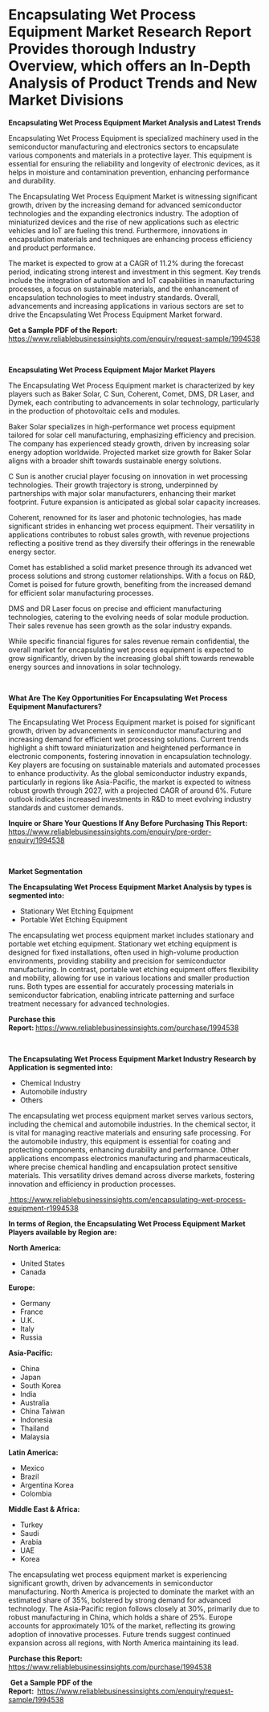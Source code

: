 <p><h1>Encapsulating Wet Process Equipment Market Research Report Provides thorough Industry Overview, which offers an In-Depth Analysis of Product Trends and New Market Divisions</h1></p><p><strong>Encapsulating Wet Process Equipment Market Analysis and Latest Trends</strong></p>
<p><p>Encapsulating Wet Process Equipment is specialized machinery used in the semiconductor manufacturing and electronics sectors to encapsulate various components and materials in a protective layer. This equipment is essential for ensuring the reliability and longevity of electronic devices, as it helps in moisture and contamination prevention, enhancing performance and durability. </p><p>The Encapsulating Wet Process Equipment Market is witnessing significant growth, driven by the increasing demand for advanced semiconductor technologies and the expanding electronics industry. The adoption of miniaturized devices and the rise of new applications such as electric vehicles and IoT are fueling this trend. Furthermore, innovations in encapsulation materials and techniques are enhancing process efficiency and product performance.</p><p>The market is expected to grow at a CAGR of 11.2% during the forecast period, indicating strong interest and investment in this segment. Key trends include the integration of automation and IoT capabilities in manufacturing processes, a focus on sustainable materials, and the enhancement of encapsulation technologies to meet industry standards. Overall, advancements and increasing applications in various sectors are set to drive the Encapsulating Wet Process Equipment Market forward.</p></p>
<p><strong>Get a Sample PDF of the Report:&nbsp;</strong> <a href="https://www.reliablebusinessinsights.com/enquiry/request-sample/1994538?utm_campaign=116&utm_medium=2&utm_source=Github&utm_content=ia&utm_term=12042025&utm_id=encapsulating-wet-process-equipment">https://www.reliablebusinessinsights.com/enquiry/request-sample/1994538</a></p>
<p>&nbsp;</p>
<p><strong>Encapsulating Wet Process Equipment Major Market Players</strong></p>
<p><p>The Encapsulating Wet Process Equipment market is characterized by key players such as Baker Solar, C Sun, Coherent, Comet, DMS, DR Laser, and Dymek, each contributing to advancements in solar technology, particularly in the production of photovoltaic cells and modules.</p><p>Baker Solar specializes in high-performance wet process equipment tailored for solar cell manufacturing, emphasizing efficiency and precision. The company has experienced steady growth, driven by increasing solar energy adoption worldwide. Projected market size growth for Baker Solar aligns with a broader shift towards sustainable energy solutions.</p><p>C Sun is another crucial player focusing on innovation in wet processing technologies. Their growth trajectory is strong, underpinned by partnerships with major solar manufacturers, enhancing their market footprint. Future expansion is anticipated as global solar capacity increases.</p><p>Coherent, renowned for its laser and photonic technologies, has made significant strides in enhancing wet process equipment. Their versatility in applications contributes to robust sales growth, with revenue projections reflecting a positive trend as they diversify their offerings in the renewable energy sector.</p><p>Comet has established a solid market presence through its advanced wet process solutions and strong customer relationships. With a focus on R&D, Comet is poised for future growth, benefiting from the increased demand for efficient solar manufacturing processes.</p><p>DMS and DR Laser focus on precise and efficient manufacturing technologies, catering to the evolving needs of solar module production. Their sales revenue has seen growth as the solar industry expands.</p><p>While specific financial figures for sales revenue remain confidential, the overall market for encapsulating wet process equipment is expected to grow significantly, driven by the increasing global shift towards renewable energy sources and innovations in solar technology.</p></p>
<p>&nbsp;</p>
<p><strong>What Are The Key Opportunities For Encapsulating Wet Process Equipment Manufacturers?</strong></p>
<p><p>The Encapsulating Wet Process Equipment market is poised for significant growth, driven by advancements in semiconductor manufacturing and increasing demand for efficient wet processing solutions. Current trends highlight a shift toward miniaturization and heightened performance in electronic components, fostering innovation in encapsulation technology. Key players are focusing on sustainable materials and automated processes to enhance productivity. As the global semiconductor industry expands, particularly in regions like Asia-Pacific, the market is expected to witness robust growth through 2027, with a projected CAGR of around 6%. Future outlook indicates increased investments in R&D to meet evolving industry standards and customer demands.</p></p>
<p><strong>Inquire or Share Your Questions If Any Before Purchasing This Report:</strong> <a href="https://www.reliablebusinessinsights.com/enquiry/pre-order-enquiry/1994538?utm_campaign=116&utm_medium=2&utm_source=Github&utm_content=ia&utm_term=12042025&utm_id=encapsulating-wet-process-equipment">https://www.reliablebusinessinsights.com/enquiry/pre-order-enquiry/1994538</a></p>
<p>&nbsp;</p>
<p><strong>Market Segmentation</strong></p>
<p><strong>The Encapsulating Wet Process Equipment Market Analysis by types is segmented into:</strong></p>
<p><ul><li>Stationary Wet Etching Equipment</li><li>Portable Wet Etching Equipment</li></ul></p>
<p><p>The encapsulating wet process equipment market includes stationary and portable wet etching equipment. Stationary wet etching equipment is designed for fixed installations, often used in high-volume production environments, providing stability and precision for semiconductor manufacturing. In contrast, portable wet etching equipment offers flexibility and mobility, allowing for use in various locations and smaller production runs. Both types are essential for accurately processing materials in semiconductor fabrication, enabling intricate patterning and surface treatment necessary for advanced technologies.</p></p>
<p><strong>Purchase this Report:&nbsp;</strong><a href="https://www.reliablebusinessinsights.com/purchase/1994538?utm_campaign=116&utm_medium=2&utm_source=Github&utm_content=ia&utm_term=12042025&utm_id=encapsulating-wet-process-equipment">https://www.reliablebusinessinsights.com/purchase/1994538</a></p>
<p>&nbsp;</p>
<p><strong>The Encapsulating Wet Process Equipment Market Industry Research by Application is segmented into:</strong></p>
<p><ul><li>Chemical Industry</li><li>Automobile industry</li><li>Others</li></ul></p>
<p><p>The encapsulating wet process equipment market serves various sectors, including the chemical and automobile industries. In the chemical sector, it is vital for managing reactive materials and ensuring safe processing. For the automobile industry, this equipment is essential for coating and protecting components, enhancing durability and performance. Other applications encompass electronics manufacturing and pharmaceuticals, where precise chemical handling and encapsulation protect sensitive materials. This versatility drives demand across diverse markets, fostering innovation and efficiency in production processes.</p></p>
<p><a href="https://www.reliablebusinessinsights.com/encapsulating-wet-process-equipment-r1994538?utm_campaign=116&utm_medium=2&utm_source=Github&utm_content=ia&utm_term=12042025&utm_id=encapsulating-wet-process-equipment">&nbsp;https://www.reliablebusinessinsights.com/encapsulating-wet-process-equipment-r1994538</a></p>
<p><strong>In terms of Region, the Encapsulating Wet Process Equipment Market Players available by Region are:</strong></p>
<p>
    <p> <strong> North America: </strong>
        <ul>
            <li>United States</li>
            <li>Canada</li>
        </ul>
        </p> 
    <p> <strong> Europe: </strong>
        <ul>
            <li>Germany</li>
            <li>France</li>
            <li>U.K.</li>
            <li>Italy</li>
            <li>Russia</li>
        </ul>
        </p> 
    <p> <strong> Asia-Pacific: </strong>
        <ul>
            <li>China</li>
            <li>Japan</li>
            <li>South Korea</li>
            <li>India</li>
            <li>Australia</li>
            <li>China Taiwan</li>
            <li>Indonesia</li>
            <li>Thailand</li>
            <li>Malaysia</li>
        </ul>
        </p> 
    <p> <strong> Latin America: </strong>
        <ul>
            <li>Mexico</li>
            <li>Brazil</li>
            <li>Argentina Korea</li>
            <li>Colombia</li>
        </ul>
        </p> 
    <p> <strong> Middle East & Africa: </strong>
        <ul>
            <li>Turkey</li>
            <li>Saudi</li>
            <li>Arabia</li>
            <li>UAE</li>
            <li>Korea</li>
        </ul>
    </p>
    </p>
<p><p>The encapsulating wet process equipment market is experiencing significant growth, driven by advancements in semiconductor manufacturing. North America is projected to dominate the market with an estimated share of 35%, bolstered by strong demand for advanced technology. The Asia-Pacific region follows closely at 30%, primarily due to robust manufacturing in China, which holds a share of 25%. Europe accounts for approximately 10% of the market, reflecting its growing adoption of innovative processes. Future trends suggest continued expansion across all regions, with North America maintaining its lead.</p></p>
<p><strong>Purchase this Report: </strong><a href="https://www.reliablebusinessinsights.com/purchase/1994538?utm_campaign=116&utm_medium=2&utm_source=Github&utm_content=ia&utm_term=12042025&utm_id=encapsulating-wet-process-equipment">https://www.reliablebusinessinsights.com/purchase/1994538</a></p>
<p>&nbsp;<strong>Get a Sample PDF of the Report:&nbsp;&nbsp;</strong><a href="https://www.reliablebusinessinsights.com/enquiry/request-sample/1994538?utm_campaign=116&utm_medium=2&utm_source=Github&utm_content=ia&utm_term=12042025&utm_id=encapsulating-wet-process-equipment">https://www.reliablebusinessinsights.com/enquiry/request-sample/1994538</a></p>
<p><strong></strong></p>
<p><p></p><p></p><p></p></p>